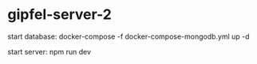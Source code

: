 # gipfel-server-2

start database:
    docker-compose -f docker-compose-mongodb.yml up -d

start server:
    npm run dev
